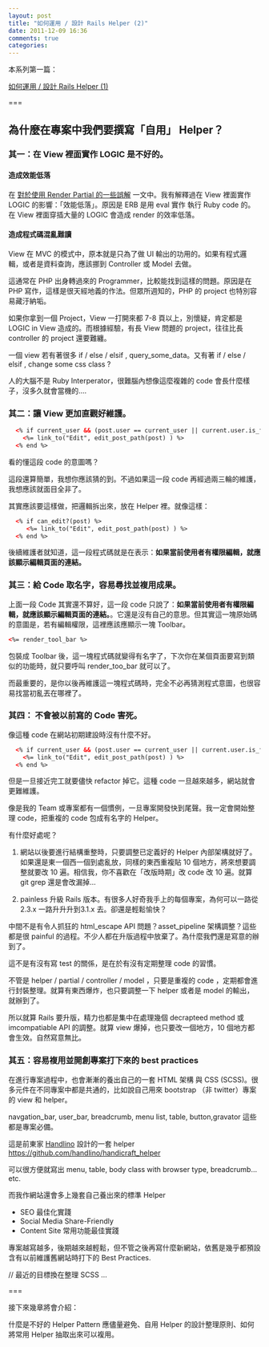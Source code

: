 ```yaml
---
layout: post
title: "如何運用 / 設計 Rails Helper (2)"
date: 2011-12-09 16:36
comments: true
categories: 
---
```


本系列第一篇：

[如何運用 / 設計 Rails Helper (1)](http://blog.xdite.net/posts/2011/12/08/how-to-design-helpers/)

===

## 為什麼在專案中我們要撰寫「自用」 Helper？

### 其一：在 View 裡面實作 LOGIC 是不好的。

#### 造成效能低落

在 [對於使用 Render Partial 的一些誤解](http://blog.xdite.net/posts/2011/12/04/misunderstanding-about-render/) 一文中。我有解釋過在 View 裡面實作 LOGIC 的影響：「效能低落」。原因是 ERB 是用 eval 實作 執行 Ruby code 的。在 View 裡面穿插大量的 LOGIC 會造成 render 的效率低落。

#### 造成程式碼混亂難讀

View 在 MVC 的模式中，原本就是只為了做 UI 輸出的功用的。如果有程式邏輯，或者是資料查詢，應該挪到 Controller 或 Model 去做。

這通常在 PHP 出身轉過來的 Programmer，比較能找到這樣的問題。原因是在 PHP 寫作，這樣是很天經地義的作法。但眾所週知的，PHP 的 project 也特別容易藏汙納垢。

如果你拿到一個 Project，View 一打開來都 7-8 頁以上，別懷疑，肯定都是 LOGIC in View 造成的。而根據經驗，有長 View 問題的 project，往往比長 controller 的 project 還要難纏。

一個 view 若有著很多 if / else / elsif , query_some_data。又有著 if / else / elsif , change some css class ?

人的大腦不是 Ruby Interperator，很難腦內想像這麼複雜的 code 會長什麼樣子，沒多久就會當機的....

### 其二：讓 View 更加直觀好維護。

``` html
  <% if current_user && (post.user == current_user || current.user.is_forum_admin? || current.user_is_admin? ) %>
	<%= link_to("Edit", edit_post_path(post) ) %>
  <% end %>
```

看的懂這段 code 的意圖嗎？

這段還算簡單，我想你應該猜的到。不過如果這一段 code 再經過兩三輪的維護，我想應該就面目全非了。

其實應該要這樣做，把邏輯拆出來，放在 Helper 裡。就像這樣：

``` html
  <% if can_edit?(post) %>
     <%= link_to("Edit", edit_post_path(post) ) %>
  <% end %>
```

後續維護者就知道，這一段程式碼就是在表示：**如果當前使用者有權限編輯，就應該顯示編輯頁面的連結。**


### 其三：給 Code 取名字，容易尋找並複用成果。

上面一段 Code 其實還不算好，這一段 code 只說了：**如果當前使用者有權限編輯，就應該顯示編輯頁面的連結。**。它還是沒有自己的意思。但其實這一塊原始碼的意圖是，若有編輯權限，這裡應該應顯示一塊 Toolbar。

``` html
<%= render_tool_bar %>
```
包裝成 Toolbar 後，這一塊程式碼就變得有名字了，下次你在某個頁面要寫到類似的功能時，就只要呼叫 render_too_bar 就可以了。

而最重要的，是你以後再維護這一塊程式碼時，完全不必再猜測程式意圖，也很容易找當初亂丟在哪裡了。


### 其四： 不會被以前寫的 Code 害死。

像這種 code 在網站初期建設時沒有什麼不好。

``` html
  <% if current_user && (post.user == current_user || current.user.is_forum_admin? || current.user_is_admin? ) %>
	<%= link_to("Edit", edit_post_path(post) ) %>
  <% end %>
```

但是一旦接近完工就要儘快 refactor 掉它。這種 code 一旦越來越多，網站就會更難維護。

像是我的 Team 或專案都有一個慣例，一旦專案開發快到尾聲。我一定會開始整理 code，把重複的 code 包成有名字的 Helper。

有什麼好處呢？

1. 網站以後要進行結構重整時，只要調整已定義好的 Helper 內部架構就好了。如果還是東一個西一個到處亂放，同樣的東西重複貼 10 個地方，將來想要調整就要改 10 遍。相信我，你不喜歡在「改版時期」改 code 改 10 遍。就算 git grep 還是會改漏掉…

2. painless 升級 Rails 版本。有很多人好奇我手上的每個專案，為何可以一路從 2.3.x 一路升升升到3.1.x 去。卻還是輕鬆愉快？

中間不是有令人抓狂的 html_escape API 問題？asset_pipeline 架構調整？這些都是很 painful 的過程。不少人都在升版過程中放棄了。為什麼我們還是寫意的辦到了。

這不是有沒有寫 test 的關係，是在於有沒有定期整理 code 的習慣。

不管是 helper / partial / controller / model ，只要是重複的 code ，定期都會進行封裝整理。就算有東西爆炸，也只要調整一下 helper 或者是 model 的輸出，就辦到了。

所以就算 Rails 要升版，精力也都是集中在處理幾個 decrapteed method 或 imcompatiable API 的調整。就算 view 爆掉，也只要改一個地方，10 個地方都會生效。自然寫意無比。


### 其五：容易複用並開創專案打下來的 best practices

在進行專案過程中，也會漸漸的養出自己的一套 HTML 架構 與 CSS (SCSS)。很多元件在不同專案中都是共通的，比如說自己用來 bootstrap （非 twitter）專案的 view 和 helper。

navgation_bar, user_bar, breadcrumb, menu list, table, button,gravator 這些都是專案必備。

這是前東家 [Handlino](http://handlino.com) 設計的一套 helper
<https://github.com/handlino/handicraft_helper>

可以很方便就寫出 menu, table, body class with browser type, breadcrumb…etc.

而我作網站還會多上幾套自己養出來的標準 Helper 

* SEO 最佳化實踐
* Social Media Share-Friendly
* Content Site 常用功能最佳實踐 

專案越寫越多，後期越來越輕鬆，但不管之後再寫什麼新網站，依舊是幾乎都預設含有以前維護舊網站時打下的 Best Practices.


// 最近的目標換在整理 SCSS …

===

接下來幾章將會介紹：

什麼是不好的 Helper Pattern 應儘量避免、自用 Helper 的設計整理原則、如何將常用 Helper 抽取出來可以複用。

